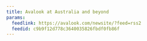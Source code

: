 ```yaml
---
title: Avalook at Australia and beyond
params:
  feedlink: https://avalook.com/newsite/?feed=rss2
  feedid: c9b9f12d778c3640035826fbdf0fb86f
---
```


